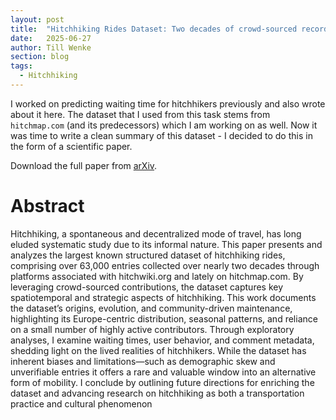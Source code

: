 ```yaml
---
layout: post
title:  "Hitchhiking Rides Dataset: Two decades of crowd-sourced records on stochastic traveling"
date:   2025-06-27
author: Till Wenke
section: blog
tags:
  - Hitchhiking
---
```

I worked on predicting waiting time for hitchhikers previously and also wrote about it here.
The dataset that I used from this task stems from `hitchmap.com` (and its predecessors) which I am working on as well.
Now it was time to write a clean summary of this dataset - I decided to do this in the form of a scientific paper.

Download the full paper from [arXiv](https://arxiv.org/abs/2506.21946).

# Abstract

Hitchhiking, a spontaneous and decentralized mode of travel, has long eluded systematic study due to its informal nature. This paper presents and analyzes the largest
known structured dataset of hitchhiking rides, comprising over 63,000 entries collected over nearly two decades through platforms associated with hitchwiki.org
and lately on hitchmap.com. By leveraging crowd-sourced contributions, the
dataset captures key spatiotemporal and strategic aspects of hitchhiking. This
work documents the dataset’s origins, evolution, and community-driven maintenance, highlighting its Europe-centric distribution, seasonal patterns, and reliance
on a small number of highly active contributors. Through exploratory analyses,
I examine waiting times, user behavior, and comment metadata, shedding light
on the lived realities of hitchhikers. While the dataset has inherent biases and
limitations—such as demographic skew and unverifiable entries it offers a rare
and valuable window into an alternative form of mobility. I conclude by outlining
future directions for enriching the dataset and advancing research on hitchhiking
as both a transportation practice and cultural phenomenon

